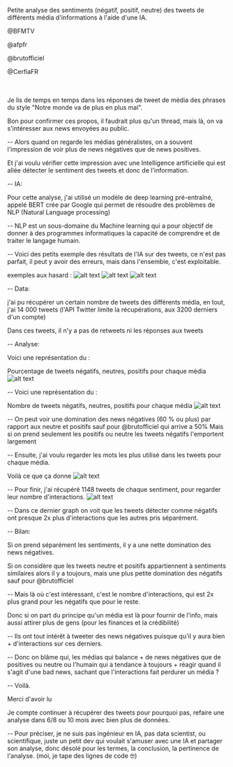 
Petite analyse des sentiments (négatif, positif, neutre) des tweets de différents média d'informations à l'aide d'une IA.

@BFMTV

@afpfr

@brutofficiel

@CerfiaFR

<br><br>
Je lis de temps en temps dans les réponses de tweet de média des phrases du style "Notre monde va de plus en plus mal".

Bon pour confirmer ces propos, il faudrait plus qu'un thread, mais là, on va s'intéresser aux news envoyées au public.

--
Alors quand on regarde les médias généralistes, on a souvent l'impression de voir plus de news négatives que de news positives.

Et j'ai voulu vérifier cette impression avec une Intelligence artificielle qui est allée détecter le sentiment des tweets et donc de l'information.


--
IA:

Pour cette analyse, j'ai utilisé un modèle de deep learning pré-entraîné, appelé BERT crée par Google qui permet de résoudre des problèmes de NLP (Natural Language processing)

-- 
NLP est un sous-domaine du Machine learning qui a pour objectif de donner à des programmes informatiques la capacité de comprendre et de traiter le langage humain.


--
Voici des petits exemple des résultats de l'IA sur des tweets, ce n'est pas parfait, il peut y avoir des erreurs, mais dans l'ensemble, c'est exploitable.

exemples aux hasard :
![alt text](https://github.com/Kyytox/feelings-twitter-ia/blob/master/Graph/tweets_negatifs.png)
![alt text](https://github.com/Kyytox/feelings-twitter-ia/blob/master/Graph/tweets_neutres.png)
![alt text](https://github.com/Kyytox/feelings-twitter-ia/blob/master/Graph/tweets_positifs.png)

-- 
Data:

j'ai pu récupérer un certain nombre de tweets des différents média, en tout, j'ai 14 000 tweets (l'API Twitter limite la récupérations, aux 3200 derniers d'un compte)

Dans ces tweets, il n'y a pas de retweets ni les réponses aux tweets



-- 
Analyse:

Voici une représentation du :

Pourcentage de tweets négatifs, neutres, positifs pour chaque média
![alt text](https://github.com/Kyytox/feelings-twitter-ia/blob/master/Graph/Pie_graph_pourcent_sent_of_tweets.png)


--
Voici une représentation du :

Nombre de tweets négatifs, neutres, positifs pour chaque média
![alt text](https://github.com/Kyytox/feelings-twitter-ia/blob/master/Graph/Bar_graph_number_tweets_by_sent.png)


--
On peut voir une domination des news négatives (60 % ou plus) par rapport aux neutre et positifs sauf pour @brutofficiel qui arrive a 50% Mais si on prend seulement les positifs ou neutre les tweets négatifs l'emportent largement


--
Ensuite, j'ai voulu regarder les mots les plus utilisé dans les tweets pour chaque média. 

Voilà ce que ça donne
![alt text](https://github.com/Kyytox/feelings-twitter-ia/blob/master/Graph/Wordcloud_graph_frequent_words.png)


--
Pour finir, j'ai récupéré 1148 tweets de chaque sentiment, pour regarder leur nombre d'interactions.
![alt text](https://github.com/Kyytox/feelings-twitter-ia/blob/master/Graph/Circle_graph_nb_interactions.png)


--
Dans ce dernier graph on voit que les tweets détecter comme négatifs ont presque 2x plus d'interactions que les autres pris séparément.


--
Bilan: 

Si on prend séparément les sentiments, il y a une nette domination des news négatives. 

Si on considère que les tweets neutre et positifs appartiennent à sentiments similaires alors il y a toujours, mais une plus petite domination des négatifs sauf pour @brutofficiel


--
Mais là où c'est intéressant, c'est le nombre d'interactions, qui est 2x plus grand pour les négatifs que pour le reste. 

Donc si on part du principe qu'un média est là pour fournir de l'info, mais aussi attirer plus de gens (pour les finances et la crédibilité)




--
Ils ont tout intérêt à tweeter des news négatives puisque qu'il y aura bien + d'interactions sur ces derniers.


--
Donc on blâme qui, les médias qui balance + de news négatives que de positives ou neutre ou l'humain qui a tendance à toujours + réagir quand il s'agit d'une bad news, sachant que l'interactions fait perdurer un média ?


--
Voilà. 

Merci d'avoir lu 

Je compte continuer à récupérer des tweets pour pourquoi pas, refaire une analyse dans 6/8 ou 10 mois avec bien plus de données.

--
Pour préciser, je ne suis pas ingénieur en IA, pas data scientist, ou scientifique, juste un petit dev qui voulait s'amuser avec une IA et partager son analyse, donc désolé pour les termes, la conclusion, la pertinence de l'analyse. (moi, je tape des lignes de code 🤓)
